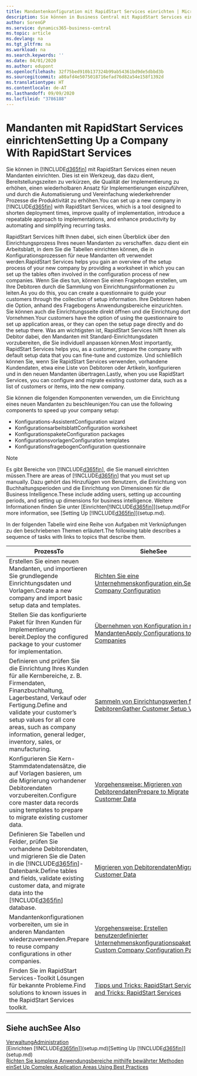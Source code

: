 ```yaml
---
title: Mandantenkonfiguration mit RapidStart Services einrichten | Microsoft Docs
description: Sie können in Business Central mit RapidStart Services einen neuen Mandanten einrichten, einem Werkzeug, das dazu dient, Bereitstellungszeiten zu verkürzen, die Qualität der Implementierung zu erhöhen, einen wiederholbaren Ansatz für Implementierungen einzuführen und durch die Automatisierung und Vereinfachung wiederkehrender Prozesse die Produktivität zu erhöhen.
author: SorenGP
ms.service: dynamics365-business-central
ms.topic: article
ms.devlang: na
ms.tgt_pltfrm: na
ms.workload: na
ms.search.keywords: ''
ms.date: 04/01/2020
ms.author: edupont
ms.openlocfilehash: 32f75bed910b137324b99ab54361bd9de5dbbd3b
ms.sourcegitcommit: a80afd4e5075018716efad76d82a54e158f1392d
ms.translationtype: HT
ms.contentlocale: de-AT
ms.lasthandoff: 09/09/2020
ms.locfileid: "3786188"
---
```

# <a name="setting-up-a-company-with-rapidstart-services"></a><span data-ttu-id="cfcda-103">Mandanten mit RapidStart Services einrichten</span><span class="sxs-lookup"><span data-stu-id="cfcda-103">Setting Up a Company With RapidStart Services</span></span>
<span data-ttu-id="cfcda-104">Sie können in [!INCLUDE[d365fin](includes/d365fin_md.md)] mit RapidStart Services einen neuen Mandanten einrichten. Dies ist ein Werkzeug, das dazu dient, Bereitstellungszeiten zu verkürzen, die Qualität der Implementierung zu erhöhen, einen wiederholbaren Ansatz für Implementierungen einzuführen, und durch die Automatisierung und Vereinfachung wiederkehrender Prozesse die Produktivität zu erhöhen.</span><span class="sxs-lookup"><span data-stu-id="cfcda-104">You can set up a new company in [!INCLUDE[d365fin](includes/d365fin_md.md)] with RapidStart Services, which is a tool designed to shorten deployment times, improve quality of implementation, introduce a repeatable approach to implementations, and enhance productivity by automating and simplifying recurring tasks.</span></span>  

<span data-ttu-id="cfcda-105">RapidStart Services hilft Ihnen dabei, sich einen Überblick über den Einrichtungsprozess Ihres neuen Mandanten zu verschaffen. dazu dient ein Arbeitsblatt, in dem Sie die Tabellen einrichten können, die in Konfigurationsprozessen für neue Mandanten oft verwendet werden.</span><span class="sxs-lookup"><span data-stu-id="cfcda-105">RapidStart Services helps you gain an overview of the setup process of your new company by providing a worksheet in which you can set up the tables often involved in the configuration process of new companies.</span></span> <span data-ttu-id="cfcda-106">Wenn Sie dies tun, können Sie einen Fragebogen erstellen, um Ihre Debitoren durch die Sammlung von Einrichtungsinformationen zu leiten.</span><span class="sxs-lookup"><span data-stu-id="cfcda-106">As you do this, you can create a questionnaire to guide your customers through the collection of setup information.</span></span> <span data-ttu-id="cfcda-107">Ihre Debitoren haben die Option, anhand des Fragebogens Anwendungsbereiche einzurichten. Sie können auch die Einrichtungsseite direkt öffnen und die Einrichtung dort Vornehmen.</span><span class="sxs-lookup"><span data-stu-id="cfcda-107">Your customers have the option of using the questionnaire to set up application areas, or they can open the setup page directly and do the setup there.</span></span> <span data-ttu-id="cfcda-108">Was am wichtigsten ist, RapidStart Services hilft Ihnen als Debitor dabei, den Mandanten mit Standard-Einrichtungsdaten vorzubereiten, die Sie individuell anpassen können.</span><span class="sxs-lookup"><span data-stu-id="cfcda-108">Most importantly, RapidStart Services helps you, as a customer, prepare the company with default setup data that you can fine-tune and customize.</span></span> <span data-ttu-id="cfcda-109">Und schließlich können Sie, wenn Sie RapidStart Services verwenden, vorhandene Kundendaten, etwa eine Liste von Debitoren oder Artikeln, konfigurieren und in den neuen Mandanten übertragen.</span><span class="sxs-lookup"><span data-stu-id="cfcda-109">Lastly, when you use RapidStart Services, you can configure and migrate existing customer data, such as a list of customers or items, into the new company.</span></span>

<span data-ttu-id="cfcda-110">Sie können die folgenden Komponenten verwenden, um die Einrichtung eines neuen Mandanten zu beschleunigen:</span><span class="sxs-lookup"><span data-stu-id="cfcda-110">You can use the following components to speed up your company setup:</span></span>  

-   <span data-ttu-id="cfcda-111">Konfigurations-Assistent</span><span class="sxs-lookup"><span data-stu-id="cfcda-111">Configuration wizard</span></span>  
-   <span data-ttu-id="cfcda-112">Konfigurationsarbeitsblatt</span><span class="sxs-lookup"><span data-stu-id="cfcda-112">Configuration worksheet</span></span>  
-   <span data-ttu-id="cfcda-113">Konfigurationspakete</span><span class="sxs-lookup"><span data-stu-id="cfcda-113">Configuration packages</span></span>  
-   <span data-ttu-id="cfcda-114">Konfigurationsvorlagen</span><span class="sxs-lookup"><span data-stu-id="cfcda-114">Configuration templates</span></span>  
-   <span data-ttu-id="cfcda-115">Konfigurationsfragebogen</span><span class="sxs-lookup"><span data-stu-id="cfcda-115">Configuration questionnaire</span></span>  

> [!Note]  
>  <span data-ttu-id="cfcda-116">Es gibt Bereiche von [!INCLUDE[d365fin](includes/d365fin_md.md)], die Sie manuell einrichten müssen.</span><span class="sxs-lookup"><span data-stu-id="cfcda-116">There are areas of [!INCLUDE[d365fin](includes/d365fin_md.md)] that you must set up manually.</span></span> <span data-ttu-id="cfcda-117">Dazu gehört das Hinzufügen von Benutzern, die Einrichtung von Buchhaltungsperioden und die Einrichtung von Dimensionen für die Business Intelligence.</span><span class="sxs-lookup"><span data-stu-id="cfcda-117">These include adding users, setting up accounting periods, and setting up dimensions for business intelligence.</span></span> <span data-ttu-id="cfcda-118">Weitere Informationen finden Sie unter [Einrichten[!INCLUDE[d365fin](includes/d365fin_md.md)]](setup.md)</span><span class="sxs-lookup"><span data-stu-id="cfcda-118">For more information, see [Setting Up [!INCLUDE[d365fin](includes/d365fin_md.md)]](setup.md).</span></span>

 <span data-ttu-id="cfcda-119">In der folgenden Tabelle wird eine Reihe von Aufgaben mit Verknüpfungen zu den beschriebenen Themen erläutert.</span><span class="sxs-lookup"><span data-stu-id="cfcda-119">The following table describes a sequence of tasks with links to topics that describe them.</span></span>

|<span data-ttu-id="cfcda-120">**Prozess**</span><span class="sxs-lookup"><span data-stu-id="cfcda-120">**To**</span></span>|<span data-ttu-id="cfcda-121">**Siehe**</span><span class="sxs-lookup"><span data-stu-id="cfcda-121">**See**</span></span>|  
|------------|-------------|  
|<span data-ttu-id="cfcda-122">Erstellen Sie einen neuen Mandanten, und importieren Sie grundlegende Einrichtungsdaten und Vorlagen.</span><span class="sxs-lookup"><span data-stu-id="cfcda-122">Create a new company and import basic setup data and templates.</span></span>|[<span data-ttu-id="cfcda-123">Richten Sie eine Unternehmenskonfiguration ein.</span><span class="sxs-lookup"><span data-stu-id="cfcda-123">Set Up Company Configuration</span></span>](admin-set-up-company-configuration.md)|  
|<span data-ttu-id="cfcda-124">Stellen Sie das konfigurierte Paket für Ihren Kunden für Implementierung bereit.</span><span class="sxs-lookup"><span data-stu-id="cfcda-124">Deploy the configured package to your customer for implementation.</span></span>|[<span data-ttu-id="cfcda-125">Übernehmen von Konfiguration in neue Mandanten</span><span class="sxs-lookup"><span data-stu-id="cfcda-125">Apply Configurations to New Companies</span></span>](admin-apply-configuration-to-new-companies.md)|
|<span data-ttu-id="cfcda-126">Definieren und prüfen Sie die Einrichtung Ihres Kunden für alle Kernbereiche, z. B. Firmendaten, Finanzbuchhaltung, Lagerbestand, Verkauf oder Fertigung.</span><span class="sxs-lookup"><span data-stu-id="cfcda-126">Define and validate your customer’s setup values for all core areas, such as company information, general ledger, inventory, sales, or manufacturing.</span></span>|[<span data-ttu-id="cfcda-127">Sammeln von Einrichtungswerten für Debitoren</span><span class="sxs-lookup"><span data-stu-id="cfcda-127">Gather Customer Setup Values</span></span>](admin-gather-customer-setup-values.md)|  
|<span data-ttu-id="cfcda-128">Konfigurieren Sie Kern-Stammdatendatensätze, die auf Vorlagen basieren, um die Migrierung vorhandener Debitorendaten vorzubereiten.</span><span class="sxs-lookup"><span data-stu-id="cfcda-128">Configure core master data records using templates to prepare to migrate existing customer data.</span></span>|[<span data-ttu-id="cfcda-129">Vorgehensweise: Migrieren von Debitorendaten</span><span class="sxs-lookup"><span data-stu-id="cfcda-129">Prepare to Migrate Customer Data</span></span>](admin-use-templates-to-prepare-customer-data-for-migration.md)|  
|<span data-ttu-id="cfcda-130">Definieren Sie Tabellen und Felder, prüfen Sie vorhandene Debitorendaten, und migrieren Sie die Daten in die [!INCLUDE[d365fin](includes/d365fin_md.md)]-Datenbank.</span><span class="sxs-lookup"><span data-stu-id="cfcda-130">Define tables and fields, validate existing customer data, and migrate data into the [!INCLUDE[d365fin](includes/d365fin_md.md)] database.</span></span>|[<span data-ttu-id="cfcda-131">Migrieren von Debitorendaten</span><span class="sxs-lookup"><span data-stu-id="cfcda-131">Migrate Customer Data</span></span>](admin-migrate-customer-data.md)|
|<span data-ttu-id="cfcda-132">Mandantenkonfigurationen vorbereiten, um sie in anderen Mandanten wiederzuverwenden.</span><span class="sxs-lookup"><span data-stu-id="cfcda-132">Prepare to reuse company configurations in other companies.</span></span>|[<span data-ttu-id="cfcda-133">Vorgehensweise: Erstellen benutzerdefinierter Unternehmenskonfigurationspakete</span><span class="sxs-lookup"><span data-stu-id="cfcda-133">Create Custom Company Configuration Packages</span></span>](admin-how-to-create-custom-company-configuration-packages.md)|
|<span data-ttu-id="cfcda-134">Finden Sie im RapidStart Services-Toolkit Lösungen für bekannte Probleme.</span><span class="sxs-lookup"><span data-stu-id="cfcda-134">Find solutions to known issues in the RapidStart Services toolkit.</span></span>|[<span data-ttu-id="cfcda-135">Tipps und Tricks: RapidStart Services</span><span class="sxs-lookup"><span data-stu-id="cfcda-135">Tips and Tricks: RapidStart Services</span></span>](admin-tips-and-tricks-rapidstart-services.md)|  

## <a name="see-also"></a><span data-ttu-id="cfcda-136">Siehe auch</span><span class="sxs-lookup"><span data-stu-id="cfcda-136">See Also</span></span>  
[<span data-ttu-id="cfcda-137">Verwaltung</span><span class="sxs-lookup"><span data-stu-id="cfcda-137">Administration</span></span>](admin-setup-and-administration.md)  
<span data-ttu-id="cfcda-138">[Einrichten [!INCLUDE[d365fin](includes/d365fin_md.md)]](setup.md)</span><span class="sxs-lookup"><span data-stu-id="cfcda-138">[Setting Up [!INCLUDE[d365fin](includes/d365fin_md.md)]](setup.md)</span></span>  
[<span data-ttu-id="cfcda-139">Richten Sie komplexe Anwendungsbereiche mithilfe bewährter Methoden ein</span><span class="sxs-lookup"><span data-stu-id="cfcda-139">Set Up Complex Application Areas Using Best Practices</span></span>](set-up-complex-application-areas-using-best-practices.md)   
